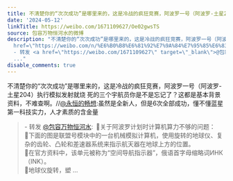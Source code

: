 ```yaml
---
title: 不清楚你的“次次成功”是哪里来的，这是冷战的疯狂竞赛，阿波罗一号（阿波罗-土星204）执行模拟发射就烧 死的三个宇航员你是不是忘记了？这都是基本背景资料，...
date: '2024-05-12'
linkTitle: https://weibo.com/1671109627/Oe02gwsTS
source: 包容万物恒河水的微博
description: "不清楚你的“次次成功”是哪里来的，这是冷战的疯狂竞赛，阿波罗一号（阿波罗-土星204）执行模拟发射就烧 死的三个宇航员你是不是忘记了？这都是基本背景资料，不难查啊。//<a
  href=\"https://weibo.com/n/%E6%B0%B8%E6%81%92%E7%9A%84%E7%95%85%E6%83%B3\">@永恒的畅想</a>:虽然是全新人，但是6次全部成功，懂不懂蓝星第一科技实力，人才素质的含金量<br><blockquote>
  - 转发 <a href=\"https://weibo.com/1671109627\" target=\"_blank\">@包容万物恒河水</a>: \U0001F53B关于阿波罗计划时计算机算力不够的问题：<br>\U0001F539下面的图是联盟号模块中的一台机械模拟计算机，使用旋转的地球仪、复杂的齿轮、凸轮和差速器系统来指示航天器在地球上方的位置。<br>\U0001F539在官方资料中，该单元被称为“空间导航指示器”，俄语首字母缩略词ИНК（INK）。<br>\U0001F539地球仪旋转，塑
  ..."
disable_comments: true
---
```

不清楚你的“次次成功”是哪里来的，这是冷战的疯狂竞赛，阿波罗一号（阿波罗-土星204）执行模拟发射就烧 死的三个宇航员你是不是忘记了？这都是基本背景资料，不难查啊。//<a href="https://weibo.com/n/%E6%B0%B8%E6%81%92%E7%9A%84%E7%95%85%E6%83%B3">@永恒的畅想</a>:虽然是全新人，但是6次全部成功，懂不懂蓝星第一科技实力，人才素质的含金量<br><blockquote> - 转发 <a href="https://weibo.com/1671109627" target="_blank">@包容万物恒河水</a>: 🔻关于阿波罗计划时计算机算力不够的问题：<br>🔹下面的图是联盟号模块中的一台机械模拟计算机，使用旋转的地球仪、复杂的齿轮、凸轮和差速器系统来指示航天器在地球上方的位置。<br>🔹在官方资料中，该单元被称为“空间导航指示器”，俄语首字母缩略词ИНК（INK）。<br>🔹地球仪旋转，塑 ...